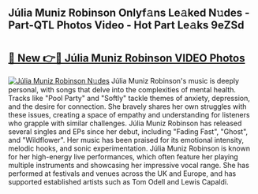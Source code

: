 ## Júlia Muniz Robinson Onlyf𝚊ns Le𝚊ked N𝚞des - Part-QTL Photos Video - Hot Part Le𝚊ks 9eZSd

# <h2><a href="http://ab20189.deff.icu/?id=J%c3%balia+Muniz+Robinson">🔗 New 👉🔴 Júlia Muniz Robinson VIDEO Photos</a></h2>

[![Júlia Muniz Robinson N𝚞des](https://i.imgur.com/rIISA9y.gif)](http://ab20189.deff.icu/?id=J%c3%balia+Muniz+Robinson)
Júlia Muniz Robinson's music is deeply personal, with songs that delve into the complexities of mental health. Tracks like "Pool Party" and "Softly" tackle themes of anxiety, depression, and the desire for connection. She bravely shares her own struggles with these issues, creating a space of empathy and understanding for listeners who grapple with similar challenges. Júlia Muniz Robinson has released several singles and EPs since her debut, including "Fading Fast", "Ghost", and "Wildflower". Her music has been praised for its emotional intensity, melodic hooks, and sonic experimentation. Júlia Muniz Robinson is known for her high-energy live performances, which often feature her playing multiple instruments and showcasing her impressive vocal range. She has performed at festivals and venues across the UK and Europe, and has supported established artists such as Tom Odell and Lewis Capaldi.
